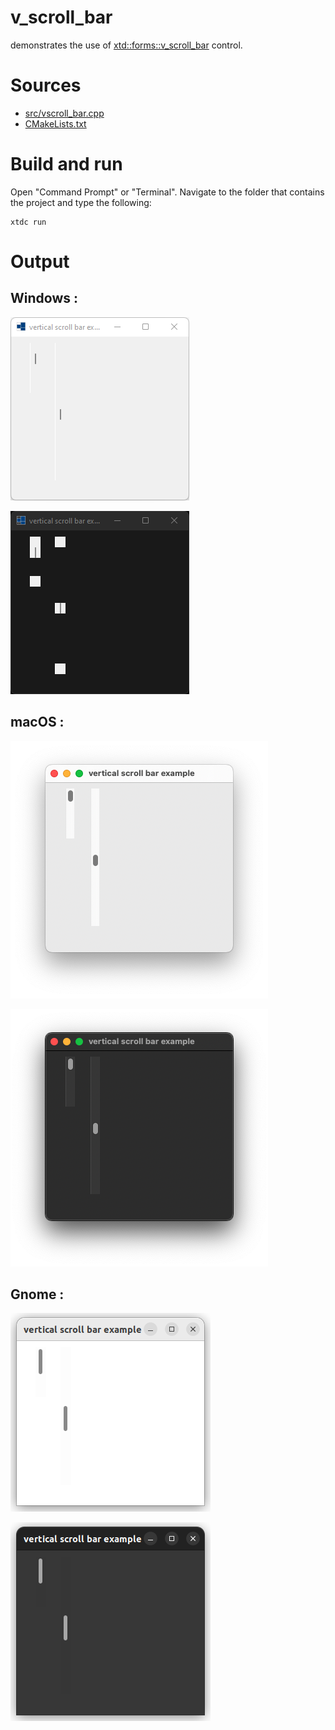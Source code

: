 # v_scroll_bar

demonstrates the use of [xtd::forms::v_scroll_bar](https://gammasoft71.github.io/xtd/reference_guides/latest/classxtd_1_1forms_1_1v__scroll__bar.html) control.

# Sources

* [src/vscroll_bar.cpp](src/v_scroll_bar.cpp)
* [CMakeLists.txt](CMakeLists.txt)

# Build and run

Open "Command Prompt" or "Terminal". Navigate to the folder that contains the project and type the following:

```shell
xtdc run
```

# Output

## Windows :

![Screenshot](../../../../docs/pictures/examples/v_scroll_bar_w.png)

![Screenshot](../../../../docs/pictures/examples/v_scroll_bar_wd.png)

## macOS :

![Screenshot](../../../../docs/pictures/examples/v_scroll_bar_m.png)

![Screenshot](../../../../docs/pictures/examples/v_scroll_bar_md.png)

## Gnome :

![Screenshot](../../../../docs/pictures/examples/v_scroll_bar_g.png)

![Screenshot](../../../../docs/pictures/examples/v_scroll_bar_gd.png)
